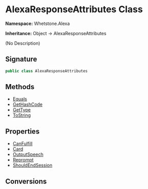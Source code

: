 # AlexaResponseAttributes Class
**Namespace:** Whetstone.Alexa

**Inheritance:** Object → AlexaResponseAttributes

(No Description)

## Signature
```csharp
public class AlexaResponseAttributes
```
## Methods
- [Equals](AlexaResponseAttributes/Equals.md)
- [GetHashCode](AlexaResponseAttributes/GetHashCode.md)
- [GetType](AlexaResponseAttributes/GetType.md)
- [ToString](AlexaResponseAttributes/ToString.md)
## Properties
- [CanFulfill](AlexaResponseAttributes/CanFulfill.md)
- [Card](AlexaResponseAttributes/Card.md)
- [OutputSpeech](AlexaResponseAttributes/OutputSpeech.md)
- [Reprompt](AlexaResponseAttributes/Reprompt.md)
- [ShouldEndSession](AlexaResponseAttributes/ShouldEndSession.md)
## Conversions
